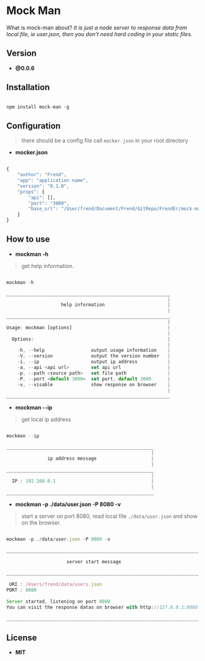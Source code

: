 # Mock Man

What is mock-man about? *It is just a node server to response data from local file, ie user.json, then you don't need hard coding in your static files.*

## Version

- **@0.0.6**

## Installation

```javascript

npm install mock-man -g

```

## Configuration

> there should be a config file call `mocker.json` in your root directory

- **mocker.json**

```javascript

{
    "author": "Frend",
    "app": "application name",
    "version": "0.1.0",
    "props": {
        "api": [],
        "port": "3000",
        "base_url": "/User/frend/Document/Frend/GitRepo/FrendEr/mock-man/data/"
    }
}

```

## How to use

- **mockman -h**

> get help information.

```javascript

mockman -h

____________________________________________________________
                                                           |
                    help information                       |
                                                           |
____________________________________________________________
                                                           |
Usage: mockman [options]                                   |
                                                           |
  Options:                                                 |
                                                           |
    -h, --help                 output usage information    |
    -V, --version              output the version number   |
    -i, --ip                   output ip address           |
    -a, --api <api url>        set api url                 |
    -p, --path <source path>   set file path               |
    -P, --port <default 3000>  set port, default 3000      |
    -v, --visable              show response on browser    |
                                                           |
____________________________________________________________

```

- **mockman --ip**

> get local ip address

```javascript

mockman --ip

______________________________________________________
                                                     |
               ip address message                    |
                                                     |
______________________________________________________
                                                     |
  IP : 192.168.0.1                                   |
                                                     |
______________________________________________________

```

- **mockman -p ./data/user.json -P 8080 -v**

> start a server on port 8080, read local file `./data/user.json` and show on the browser.

```javascript

mockman -p ./data/user.json -P 8080 -v

_________________________________________________________________________
                                                                        |
                      server start message                              |
                                                                        |
_________________________________________________________________________
                                                                        |
 URI : /Users/frend/data/users.json                                     |
PORT : 8080                                                             |
                                                                        |
Server started, listening on port 8080                                  |
You can visit the response datas on browser with http://127.0.0.1:8080  |
                                                                        |
_________________________________________________________________________

```

## License

- **MIT**
